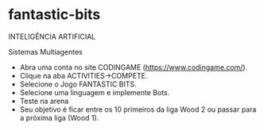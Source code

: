 # fantastic-bits

INTELIGÊNCIA ARTIFICIAL

Sistemas Multiagentes
* Abra uma conta no site CODINGAME (https://www.codingame.com/).
* Clique na aba ACTIVITIES->COMPETE.
* Selecione o Jogo FANTASTIC BITS.
* Selecione uma linguagem e implemente Bots.
* Teste na arena
* Seu objetivo é ficar entre os 10 primeiros da liga Wood 2 ou passar para a próxima liga (Wood 1).
